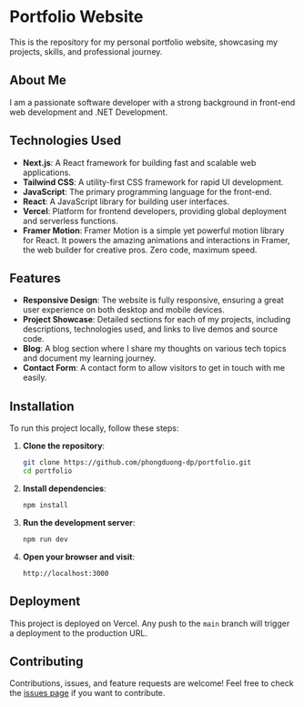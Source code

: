 # Portfolio Website

This is the repository for my personal portfolio website, showcasing my projects, skills, and professional journey.

## About Me

I am a passionate software developer with a strong background in front-end web development and .NET Development. 

## Technologies Used

- **Next.js**: A React framework for building fast and scalable web applications.
- **Tailwind CSS**: A utility-first CSS framework for rapid UI development.
- **JavaScript**: The primary programming language for the front-end.
- **React**: A JavaScript library for building user interfaces.
- **Vercel**: Platform for frontend developers, providing global deployment and serverless functions.
- **Framer Motion**: Framer Motion is a simple yet powerful motion library for React. It powers the amazing animations and interactions in Framer, the web builder for creative pros. Zero code, maximum speed.

## Features

- **Responsive Design**: The website is fully responsive, ensuring a great user experience on both desktop and mobile devices.
- **Project Showcase**: Detailed sections for each of my projects, including descriptions, technologies used, and links to live demos and source code.
- **Blog**: A blog section where I share my thoughts on various tech topics and document my learning journey.
- **Contact Form**: A contact form to allow visitors to get in touch with me easily.

## Installation

To run this project locally, follow these steps:

1. **Clone the repository**:
    ```bash
    git clone https://github.com/phongduong-dp/portfolio.git
    cd portfolio
    ```

2. **Install dependencies**:
    ```bash
    npm install
    ```

3. **Run the development server**:
    ```bash
    npm run dev
    ```

4. **Open your browser and visit**:
    ```
    http://localhost:3000
    ```

## Deployment

This project is deployed on Vercel. Any push to the `main` branch will trigger a deployment to the production URL.

## Contributing

Contributions, issues, and feature requests are welcome! Feel free to check the [issues page](https://github.com/phongduong-dp/portfolio/issues) if you want to contribute.

